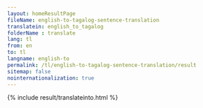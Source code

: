 ```yaml
---
layout: homeResultPage
fileName: english-to-tagalog-sentence-translation
translatein: english_to_tagalog
folderName : translate
lang: tl
from: en
to: tl
langname: english-to
permalink: /tl/english-to-tagalog-sentence-translation/result
sitemap: false
nointernationalization: true
---
```

{% include result/translateinto.html %}

<script src="/js/result/translation.js" data-foldername="{{page.folderName}}" data-lang="{{page.lang}}"></script>
